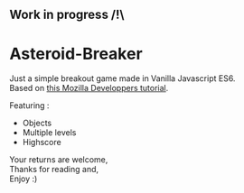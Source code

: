 ## Work in progress /!\

# Asteroid-Breaker
Just a simple breakout game made in Vanilla Javascript ES6.  
Based on [this Mozilla Developpers tutorial](https://developer.mozilla.org/en-US/docs/Games/Tutorials/2D_Breakout_game_pure_JavaScript).  

Featuring :
- Objects
- Multiple levels
- Highscore 

Your returns are welcome,  
Thanks for reading and,  
Enjoy :)   
